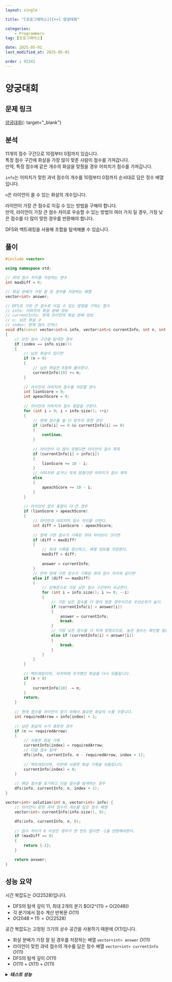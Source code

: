 ```yaml
---
layout: single

title: "[프로그래머스][C++] 양궁대회"

categories:
    - Programmers
tag: [프로그래머스]

date: 2025-05-01
last_modified_at: 2025-05-01

order : 92342
---
```


# 양궁대회

## 문제 링크

[양궁대회](https://school.programmers.co.kr/learn/courses/30/lessons/92342){: target="_blank"}

## 분석

11개의 점수 구간으로 10점부터 0점까지 있습니다.  
특정 점수 구간에 화살을 가장 많이 맞춘 사람이 점수를 가져갑니다.  
만약, 특정 점수에 같은 개수의 화살을 맞췄을 경우 어피치가 점수를 가져갑니다.

`info`는 어피치가 맞힌 과녁 점수의 개수를 10점부터 0점까지 순서대로 담은 정수 배열입니다.

`n`은 라이언이 쏠 수 있는 화살의 개수입니다.

라이언이 가장 큰 점수로 이길 수 있는 방법을 구해야 합니다.  
만약, 라이언이 가장 큰 점수 차이로 우승할 수 있는 방법이 여러 가지 일 경우, 가장 낮은 점수를 더 많이 맞힌 경우를 반환해야 합니다.

DFS와 백트래킹을 사용해 조합을 탐색해볼 수 있습니다.

## 풀이

```cpp
#include <vector>

using namespace std;

// 최대 점수 차이를 저장하는 변수
int maxDiff = 0;

// 화살 분배가 가장 잘 된 경우를 저장하는 배열
vector<int> answer;

// DFS로 가장 큰 점수로 이길 수 있는 방법을 구하는 함수
// info: 어피치의 화살 분배 정보
// currentInfo: 현재 라이언의 화살 분배 정보
// n: 남은 화살 수
// index: 현재 점수 인덱스
void dfs(const vector<int>& info, vector<int>& currentInfo, int n, int index)
{
    // 모든 점수 구간을 탐색한 경우
    if (index == info.size())
    {
        // 남은 화살이 있다면
        if (n > 0)
        {
            // 남은 화살은 0점에 몰아준다.
            currentInfo[10] += n;
        }
        
        // 라이언과 어피치의 점수를 저장할 변수
        int lionScore = 0;
        int apeachScore = 0;
        
        // 라이언과 어피치의 점수 총합을 구한다.
        for (int i = 0; i < info.size(); ++i)
        {
            // 현재 점수를 둘 다 맞추지 못한 경우
            if (info[i] == 0 && currentInfo[i] == 0)
            {
                continue;
            }
            
            // 라이언이 더 많이 맞혔다면 라이언이 점수 획득
            if (currentInfo[i] > info[i])
            {
                lionScore += 10 - i;
            }
            // 어피치와 같거나 적게 맞췄다면 어피치가 점수 획득
            else
            {
                apeachScore += 10 - i;
            }
        }
        
        // 라이언의 점수 총합이 더 큰 경우
        if (lionScore > apeachScore)
        {
            // 라이언과 어피치의 점수 차이를 구한다.
            int diff = lionScore - apeachScore;
            
            // 현재 구한 점수가 기록된 최대 차이보다 크다면
            if (diff > maxDiff)
            {
                // 최대 기록을 갱신하고, 배열 정보를 저장한다.
                maxDiff = diff;
                
                answer = currentInfo;
            }
            // 만약 현재 구한 점수가 기록된 최대 점수 차이와 같다면
            else if (diff == maxDiff)
            {
                // 반복문으로 가장 낮은 점수 구간부터 비교한다.
                for (int i = info.size(); i >= 0; --i)
                {
                    // 가장 낮은 점수를 더 많이 맞춘 경우이므로 우선순위가 높다.
                    if (currentInfo[i] > answer[i])
                    {
                        answer = currentInfo;
                        break;
                    }
                    // 가장 낮은 점수를 더 적게 맞췄으므로, 높은 점수는 확인할 필요가 없다.
                    else if (currentInfo[i] < answer[i])
                    {
                        break;
                    }
                }
            }
        }
        
        // 백트래킹이며, 마지막에 추가했던 화살을 다시 되돌립니다.
        if (n > 0)
        {
            currentInfo[10] -= n;
        }
        return;
    }
    
    // 현재 점수를 라이언이 얻기 위해서 필요한 화살의 수를 구합니다.
    int requiredArrow = info[index] + 1;
    
    // 남은 화살의 수가 충분한 경우
    if (n >= requiredArrow)
    {
        // 사용한 화살 기록
        currentInfo[index] = requiredArrow;
        // 다음 점수 탐색
        dfs(info, currentInfo, n - requiredArrow, index + 1);
        
        // 백트래킹이며, 이번에 사용한 화살 기록을 되돌립니다.
        currentInfo[index] = 0;
    }
    
    // 해당 점수를 포기하고 다음 점수를 탐색하는 경우
    dfs(info, currentInfo, n, index + 1);
}

vector<int> solution(int n, vector<int> info) {
    // 라이언이 맞힌 과녁 점수의 개수를 담은 정수 배열
    vector<int> currentInfo(info.size(), 0);
    
    dfs(info, currentInfo, n, 0);
    
    // 점수 차이가 0 이상인 경우가 한 번도 없다면 -1을 반환해야한다.
    if (maxDiff == 0)
    {
        return {-1};
    }
    
    return answer;
}
```

## 성능 요약

시간 복잡도는 $O(22528)$입니다.

- DFS의 탐색 깊이 11, 최대 2개의 분기 $O(2^{11} = O(2048))
- 각 분기에서 점수 계산 반복문 $O(11)$
- $O(2048 \times 11) = O(22528)$

공간 복잡도는 고정된 크기의 상수 공간을 사용하기 때문에 $O(1)$입니다.

- 화살 분배가 가장 잘 된 경우를 저장하는 배열 `vector<int> answer` $O(11)$
- 라이언이 맞힌 과녁 점수의 개수를 담은 정수 배열 `vector<int> currentInfo` $O(11)$
- DFS의 탐색 깊이 $O(11)$
- $O(11) + O(11) + O(11)$ 

<details>
<summary><h5 style="display: inline;">테스트 성능</h5></summary>
<div markdown="1">



</div>
</details>